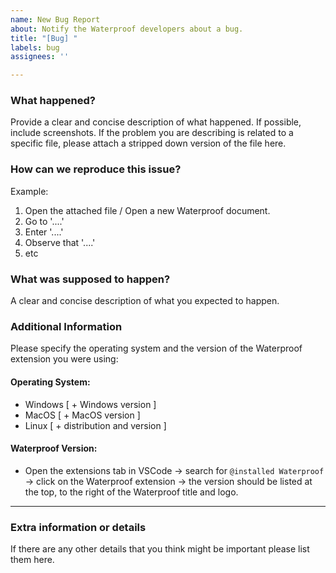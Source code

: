 ```yaml
---
name: New Bug Report
about: Notify the Waterproof developers about a bug.
title: "[Bug] "
labels: bug
assignees: ''

---
```


### What happened?
Provide a clear and concise description of what happened. If possible, include screenshots. If the problem you are describing is related to a specific file, please attach a stripped down version of the file here.

### How can we reproduce this issue?
Example:
1. Open the attached file / Open a new Waterproof document.
2. Go to '....'
3. Enter '....'
4. Observe that '....'
5. etc

### What was supposed to happen?
A clear and concise description of what you expected to happen.

### Additional Information
Please specify the operating system and the version of the Waterproof extension you were using:
#### Operating System: 
- Windows [ + Windows version ]
- MacOS [ + MacOS version ]
- Linux [ + distribution and version ]

#### Waterproof Version: 
- Open the extensions tab in VSCode -> search for `@installed Waterproof` -> click on the Waterproof extension -> the version should be listed at the top, to the right of the Waterproof title and logo.

--- 

### Extra information or details
If there are any other details that you think might be important please list them here.
